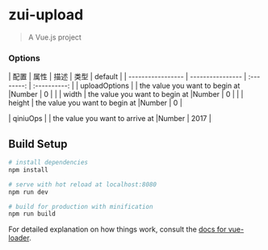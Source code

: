 # zui-upload

> A Vue.js project

### Options
|    配置    |    属性    |    描述   |   类型   |	default	|
| -----------------   | ---------------- | :--------: | :----------: |
| uploadOptions   |    | the value you want to begin at  |Number | 0     |
|    |  width  | the value you want to begin at  |Number | 0     |
|    |  height  | the value you want to begin at  |Number | 0     |

| qiniuOps        |    | the value you want to arrive at |Number | 2017  |

## Build Setup

``` bash
# install dependencies
npm install

# serve with hot reload at localhost:8080
npm run dev

# build for production with minification
npm run build
```

For detailed explanation on how things work, consult the [docs for vue-loader](http://vuejs.github.io/vue-loader).

